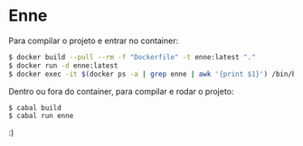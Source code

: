 # Enne

Para compilar o projeto e entrar no container:

```bash
$ docker build --pull --rm -f "Dockerfile" -t enne:latest "."
$ docker run -d enne:latest
$ docker exec -it $(docker ps -a | grep enne | awk '{print $1}') /bin/bash
```

Dentro ou fora do container, para compilar e rodar o projeto:

```
$ cabal build
$ cabal run enne
```

:)